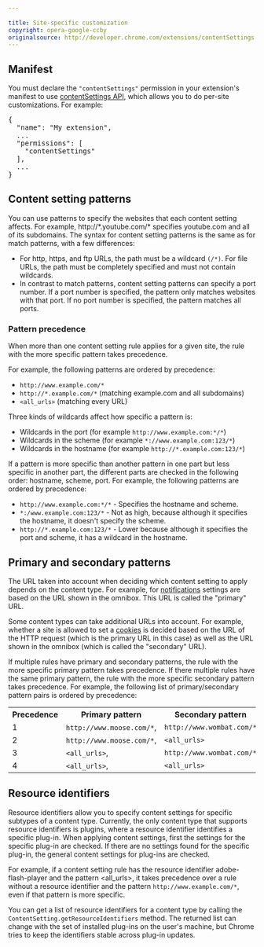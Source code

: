 ```yaml
---
 
title: Site-specific customization
copyright: opera-google-ccby
originalsource: http://developer.chrome.com/extensions/contentSettings.html
---
```



<h2 id="manifest">Manifest</h2>
<p>
You must declare the <code>"contentSettings"</code> permission in your extension's manifest to use <a href="https://developer.chrome.com/extensions/contentSettings">contentSettings API</a>, which allows you to do per-site customizations. For example:
</p>

<pre class="prettyprint" data-filename="manifest.json">
{
  "name": "My extension",
  ...
  "permissions": [
    "contentSettings"
  ],
  ...
}</pre>


<h2 id="content-setting-patterns">Content setting patterns</h2>
<p>
You can use patterns to specify the websites that each content setting affects. For example, http://*.youtube.com/* specifies youtube.com and all of its subdomains. The syntax for content setting patterns is the same as for match patterns, with a few differences:</p>

<ul>
<li>For http, https, and ftp URLs, the path must be a wildcard <code>(/*)</code>. For file URLs, the path must be completely specified and must not contain wildcards.</li>
<li>In contrast to match patterns, content setting patterns can specify a port number. If a port number is specified, the pattern only matches websites with that port. If no port number is specified, the pattern matches all ports.</li>
</ul>

<h3 id="pattern-precedence">Pattern precedence</h3>
<p>When more than one content setting rule applies for a given site, the rule with the more specific pattern takes precedence.</p>
<p>For example, the following patterns are ordered by precedence:</p>
<ul>
	<li><code>http://www.example.com/*</code></li>
	<li><code>http://*.example.com/*</code> (matching example.com and all subdomains)</li>
	<li><code>&lt;all_urls&gt;</code> (matching every URL)</li>
</ul>

<p>Three kinds of wildcards affect how specific a pattern is:</p>
<ul>
	<li>Wildcards in the port (for example <code>http://www.example.com:*/*</code>)</li>
	<li>Wildcards in the scheme (for example <code>*://www.example.com:123/*</code>)</li>
	<li>Wildcards in the hostname (for example <code>http://*.example.com:123/*</code>)</li>
</ul>

<p>If a pattern is more specific than another pattern in one part but less specific in another part, the different parts are checked in the following order: hostname, scheme, port. For example, the following patterns are ordered by precedence:</p>

<ul>
	<li><code>http://www.example.com:*/*</code> - Specifies the hostname and scheme.</li>
	<li><code>*:/www.example.com:123/*</code> - Not as high, because although it specifies the hostname, it doesn't specify the scheme.</li>
	<li><code>http://*.example.com:123/*</code> - Lower because although it specifies the port and scheme, it has a wildcard in the hostname.</li>
</ul>

<h2 id="primary-secondary-patterns">Primary and secondary patterns</h2>
<p>The URL taken into account when deciding which content setting to apply depends on the content type. For example, for <a href="https://developer.chrome.com/extensions/contentSettings#property-notifications">notifications</a> settings are based on the URL shown in the omnibox. This URL is called the "primary" URL.</p>

<p>Some content types can take additional URLs into account. For example, whether a site is allowed to set a <a href="https://developer.chrome.com/extensions/contentSettings#property-cookies">cookies</a> is decided based on the URL of the HTTP request (which is the primary URL in this case) as well as the URL shown in the omnibox (which is called the "secondary" URL).</p>

<p>If multiple rules have primary and secondary patterns, the rule with the more specific primary pattern takes precedence. If there multiple rules have the same primary pattern, the rule with the more specific secondary pattern takes precedence. For example, the following list of primary/secondary pattern pairs is ordered by precedence:</p>

<table>
<tr><th>Precedence</th><th>Primary pattern</th><th>Secondary pattern</th>
<tr>
  <td>1</td>
  <td><code>http://www.moose.com/*</code>, </td>
  <td><code>http://www.wombat.com/*</code></td>
</tr><tr>
  <td>2</td>
  <td><code>http://www.moose.com/*</code>, </td>
  <td><code>&lt;all_urls&gt;</code></td>
</tr><tr>
  <td>3</td>
  <td><code>&lt;all_urls&gt;</code>, </td>
  <td><code>http://www.wombat.com/*</code></td>
</tr><tr>
  <td>4</td>
  <td><code>&lt;all_urls&gt;</code>, </td>
  <td><code>&lt;all_urls&gt;</code></td>
</tr>
</table>

<h2 id="resource-identifiers">Resource identifiers</h2>

<p>Resource identifiers allow you to specify content settings for specific subtypes of a content type. Currently, the only content type that supports resource identifiers is plugins, where a resource identifier identifies a specific plug-in. When applying content settings, first the settings for the specific plug-in are checked. If there are no settings found for the specific plug-in, the general content settings for plug-ins are checked.</p>

<p>For example, if a content setting rule has the resource identifier adobe-flash-player and the pattern &lt;all_urls&gt;, it takes precedence over a rule without a resource identifier and the pattern <code>http://www.example.com/*</code>, even if that pattern is more specific.</p>

<p>You can get a list of resource identifiers for a content type by calling the <code>ContentSetting.getResourceIdentifiers</code> method. The returned list can change with the set of installed plug-ins on the user's machine, but Chrome tries to keep the identifiers stable across plug-in updates.</p>



